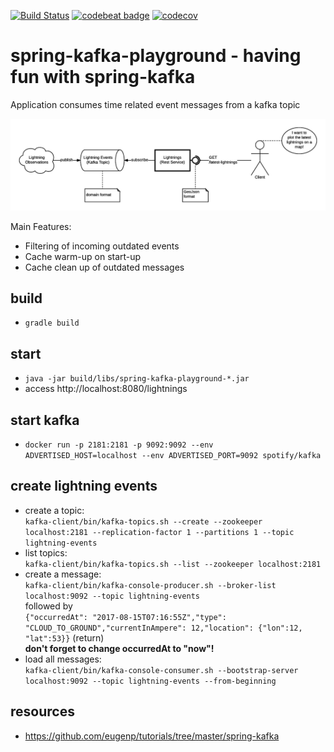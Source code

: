 [![Build Status](https://travis-ci.org/dnltsk/spring-kafka-playground.svg?branch=master)](https://travis-ci.org/dnltsk/spring-kafka-playground)
[![codebeat badge](https://codebeat.co/badges/555afdb7-034d-436c-84b6-014402b445eb)](https://codebeat.co/projects/github-com-dnltsk-spring-kafka-playground-master)
[![codecov](https://codecov.io/gh/dnltsk/spring-kafka-playground/branch/master/graph/badge.svg)](https://codecov.io/gh/dnltsk/spring-kafka-playground)

# spring-kafka-playground - having fun with spring-kafka 

Application consumes time related event messages from a kafka topic

![Diagram](/src/main/resources/META-INF/spring-kafka-playground.png)

Main Features:

* Filtering of incoming outdated events
* Cache warm-up on start-up
* Cache clean up of outdated messages

## build

* `gradle build`

## start 

* `java -jar build/libs/spring-kafka-playground-*.jar`
* access http://localhost:8080/lightnings

## start kafka

* `docker run -p 2181:2181 -p 9092:9092 --env ADVERTISED_HOST=localhost --env ADVERTISED_PORT=9092 spotify/kafka`

## create lightning events


* create a topic:<br> 
  `kafka-client/bin/kafka-topics.sh --create --zookeeper localhost:2181 --replication-factor 1 --partitions 1 --topic lightning-events`
* list topics:<br>
  `kafka-client/bin/kafka-topics.sh --list --zookeeper localhost:2181`
* create a message:<br>
  `kafka-client/bin/kafka-console-producer.sh --broker-list localhost:9092 --topic lightning-events`<br>
  followed by<br>
  `{"occurredAt": "2017-08-15T07:16:55Z","type": "CLOUD_TO_GROUND","currentInAmpere": 12,"location": {"lon":12, "lat":53}}` (return)<br>
  **don't forget to change occurredAt to "now"!**
* load all messages:<br>
  `kafka-client/bin/kafka-console-consumer.sh --bootstrap-server localhost:9092 --topic lightning-events --from-beginning`
  
## resources

* https://github.com/eugenp/tutorials/tree/master/spring-kafka